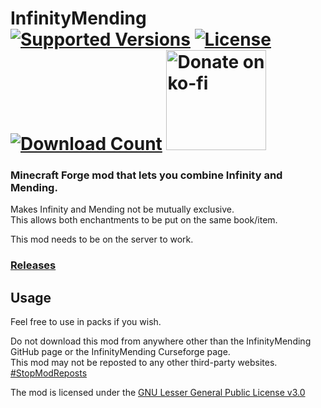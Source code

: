 <h1>InfinityMending<br>
  <a href="https://www.curseforge.com/minecraft/mc-mods/infinitymending"><img src="http://cf.way2muchnoise.eu/versions/%20For%20MC%20_infinitymending_all(555-0C8E8E-fff-010101).svg" alt="Supported Versions"></a>
  <a href="https://github.com/PieKing1215/InfinityMending/blob/master/COPYING"><img src="https://img.shields.io/github/license/PieKing1215/InfinityMending?style=flat&color=0C8E8E" alt="License"></a>
  <a href="https://www.curseforge.com/minecraft/mc-mods/infinitymending"><img src="http://cf.way2muchnoise.eu/full_infinitymending_downloads(E04E14-555-fff-010101-1C1C1C).svg" alt="Download Count"></a>
  <a href="https://ko-fi.com/X8X34Y6MZ"><img src="https://ko-fi.com/img/githubbutton_sm.svg" alt="Donate on ko-fi" width="160px"></a>
</h1>

### Minecraft Forge mod that lets you combine Infinity and Mending.

Makes Infinity and Mending not be mutually exclusive.<br>
This allows both enchantments to be put on the same book/item.

This mod needs to be on the server to work.

### [Releases](https://github.com/PieKing1215/InfinityMending/releases)

## Usage

Feel free to use in packs if you wish.

Do not download this mod from anywhere other than the InfinityMending GitHub page or the InfinityMending Curseforge page.<br>
This mod may not be reposted to any other third-party websites.<br>
[#StopModReposts](https://stopmodreposts.org)

The mod is licensed under the [GNU Lesser General Public License v3.0](COPYING)
